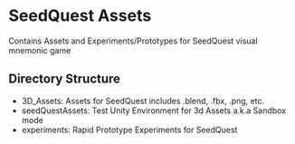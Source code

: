 # SeedQuest Assets

Contains Assets and Experiments/Prototypes for SeedQuest visual mnemonic game

## Directory Structure

* 3D_Assets: Assets for SeedQuest includes .blend, .fbx, .png, etc.
* seedQuestAssets: Test Unity Environment for 3d Assets a.k.a Sandbox mode
* experiments: Rapid Prototype Experiments for SeedQuest 
